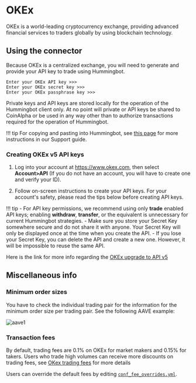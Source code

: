 # OKEx

OKEx is a world-leading cryptocurrency exchange, providing advanced financial services to traders globally by using blockchain technology.

## Using the connector

Because OKEx is a centralized exchange, you will need to generate and provide your API key to trade using Hummingbot.

```
Enter your OKEx API key >>>
Enter your OKEx secret key >>>
Enter your OKEx passphrase key >>>
```

Private keys and API keys are stored locally for the operation of the Hummingbot client only. At no point will private or API keys be shared to CoinAlpha or be used in any way other than to authorize transactions required for the operation of Hummingbot.

!!! tip
    For copying and pasting into Hummingbot, see [this page](https://hummingbot.zendesk.com/hc/en-us/articles/900004871203-Copy-and-paste-your-API-keys) for more instructions in our Support guide.

### Creating OKEx v5 API keys

1. Log into your account at https://www.okex.com, then select **Account>API** (If you do not have an account, you will have to create one and verify your ID).

2. Follow on-screen instructions to create your API keys. For your account's safety, please read the tips below before creating API keys.

!!! tip
    - For API key permissions, we recommend using only **trade** enabled API keys; enabling **withdraw**, **transfer**, or the equivalent is unnecessary for current Hummingbot strategies.
    - Make sure you store your Secret Key somewhere secure and do not share it with anyone. Your Secret Key will only be displayed once at the time when you create the API.
    - If you lose your Secret Key, you can delete the API and create a new one. However, it will be impossible to reuse the same API.

Here is the link for more info regarding the [OKEx upgrade to API v5](https://www.okex.com/academy/en/complete-guide-to-okex-api-v5-upgrade)

## Miscellaneous info

### Minimum order sizes

You have to check the individual trading pair for the information for the minimum order size per trading pair. See the following AAVE example: 

![aave1](/assets/img/Okex-min-order.png)

### Transaction fees

By default, trading fees are 0.1% on OKEx for market makers and 0.15% for takers. Users who trade high volumes can receive more discounts on trading fees, see [OKex trading fees](https://www.okex.com/fees.html) for more details

Users can override the default fees by editing [`conf_fee_overrides.yml`](/operation/override-fees/).
